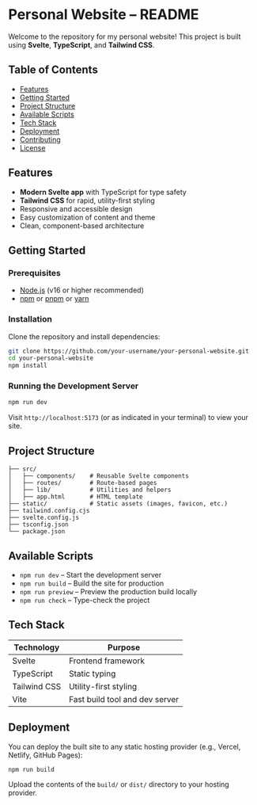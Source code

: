 # Personal Website – README

Welcome to the repository for my personal website! This project is built using **Svelte**, **TypeScript**, and **Tailwind CSS**.

## Table of Contents

- [Features](#features)
- [Getting Started](#getting-started)
- [Project Structure](#project-structure)
- [Available Scripts](#available-scripts)
- [Tech Stack](#tech-stack)
- [Deployment](#deployment)
- [Contributing](#contributing)
- [License](#license)

## Features

- **Modern Svelte app** with TypeScript for type safety
- **Tailwind CSS** for rapid, utility-first styling
- Responsive and accessible design
- Easy customization of content and theme
- Clean, component-based architecture

## Getting Started

### Prerequisites

- [Node.js](https://nodejs.org/) (v16 or higher recommended)
- [npm](https://www.npmjs.com/) or [pnpm](https://pnpm.io/) or [yarn](https://yarnpkg.com/)

### Installation

Clone the repository and install dependencies:

```bash
git clone https://github.com/your-username/your-personal-website.git
cd your-personal-website
npm install
```

### Running the Development Server

```bash
npm run dev
```

Visit `http://localhost:5173` (or as indicated in your terminal) to view your site.

## Project Structure

```plaintext
├── src/
│   ├── components/    # Reusable Svelte components
│   ├── routes/        # Route-based pages
│   ├── lib/           # Utilities and helpers
│   ├── app.html       # HTML template
├── static/            # Static assets (images, favicon, etc.)
├── tailwind.config.cjs
├── svelte.config.js
├── tsconfig.json
└── package.json
```

## Available Scripts

- `npm run dev` – Start the development server
- `npm run build` – Build the site for production
- `npm run preview` – Preview the production build locally
- `npm run check` – Type-check the project

## Tech Stack

| Technology   | Purpose                        |
| ------------ | ------------------------------ |
| Svelte       | Frontend framework             |
| TypeScript   | Static typing                  |
| Tailwind CSS | Utility-first styling          |
| Vite         | Fast build tool and dev server |

## Deployment

You can deploy the built site to any static hosting provider (e.g., Vercel, Netlify, GitHub Pages):

```bash
npm run build
```

Upload the contents of the `build/` or `dist/` directory to your hosting provider.
